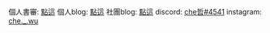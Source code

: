 個人書審: [點這](https://github.com/chewu-0319/personal/blob/personal/%E6%9B%B8%E5%AF%A9%E5%85%AC%E9%96%8B%E7%89%88.pdf)
個人blog: [點這](https://chewu-0319.github.io/personal/)
社團blog: [點這](https://chewu-0319.github.io/)
discord: [che哲#4541](https://discordapp.com/users/768889520280043561 "che哲#4541")
instagram: [che._.wu](https://www.instagram.com/che._.wu/ "che._.wu")
